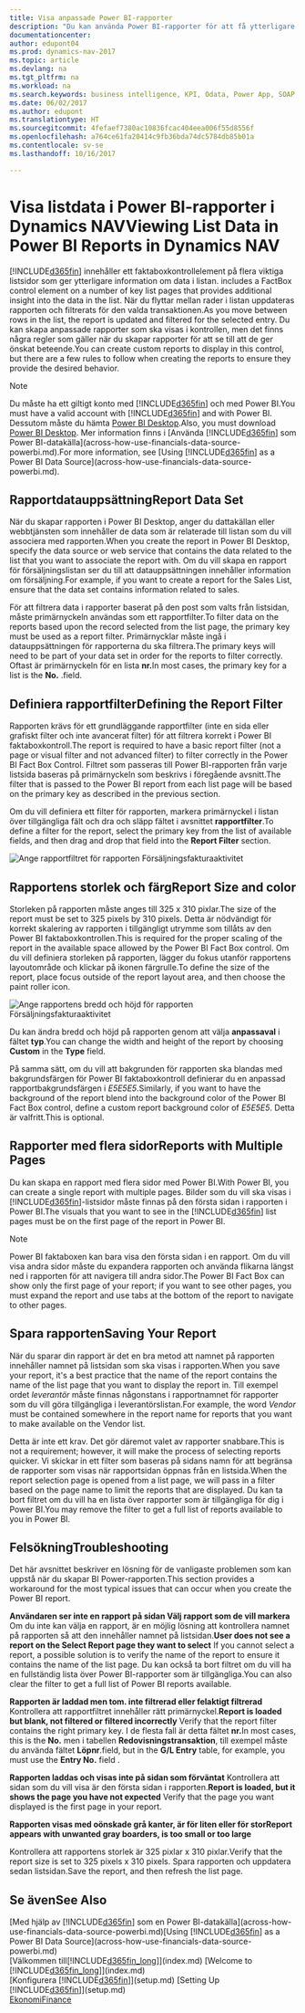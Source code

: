 ```yaml
---
title: Visa anpassade Power BI-rapporter
description: "Du kan använda Power BI-rapporter för att få ytterligare information om data i listor i Dynamics NAV."
documentationcenter: 
author: edupont04
ms.prod: dynamics-nav-2017
ms.topic: article
ms.devlang: na
ms.tgt_pltfrm: na
ms.workload: na
ms.search.keywords: business intelligence, KPI, Odata, Power App, SOAP, analysis
ms.date: 06/02/2017
ms.author: edupont
ms.translationtype: HT
ms.sourcegitcommit: 4fefaef7380ac10836fcac404eea006f55d8556f
ms.openlocfilehash: a764ce61fa20414c9fb36bda74dc5784db85b01a
ms.contentlocale: sv-se
ms.lasthandoff: 10/16/2017

---
```

# <a name="viewing-list-data-in-power-bi-reports-in-dynamics-nav"></a><span data-ttu-id="5df97-103">Visa listdata i Power BI-rapporter i Dynamics NAV</span><span class="sxs-lookup"><span data-stu-id="5df97-103">Viewing List Data in Power BI Reports in Dynamics NAV</span></span>
[!INCLUDE[d365fin](includes/d365fin_md.md)]<span data-ttu-id="5df97-104"> innehåller ett faktaboxkontrollelement på flera viktiga listsidor som ger ytterligare information om data i listan.</span><span class="sxs-lookup"><span data-stu-id="5df97-104"> includes a FactBox control element on a number of key list pages that provides additional insight into the data in the list.</span></span> <span data-ttu-id="5df97-105">När du flyttar mellan rader i listan uppdateras rapporten och filtrerats för den valda transaktionen.</span><span class="sxs-lookup"><span data-stu-id="5df97-105">As you move between rows in the list, the report is updated and filtered for the selected entry.</span></span> <span data-ttu-id="5df97-106">Du kan skapa anpassade rapporter som ska visas i kontrollen, men det finns några regler som gäller när du skapar rapporter för att se till att de ger önskat beteende.</span><span class="sxs-lookup"><span data-stu-id="5df97-106">You can create custom reports to display in this control, but there are a few rules to follow when creating the reports to ensure they provide the desired behavior.</span></span>  

> [!NOTE]  
>   <span data-ttu-id="5df97-107">Du måste ha ett giltigt konto med [!INCLUDE[d365fin](includes/d365fin_md.md)] och med Power BI.</span><span class="sxs-lookup"><span data-stu-id="5df97-107">You must have a valid account with [!INCLUDE[d365fin](includes/d365fin_md.md)] and with Power BI.</span></span> <span data-ttu-id="5df97-108">Dessutom måste du hämta [Power BI Desktop](https://powerbi.microsoft.com/en-us/desktop/).</span><span class="sxs-lookup"><span data-stu-id="5df97-108">Also, you must download [Power BI Desktop](https://powerbi.microsoft.com/en-us/desktop/).</span></span> <span data-ttu-id="5df97-109">Mer information finns i [Använda [!INCLUDE[d365fin](includes/d365fin_md.md)] som Power BI-datakälla](across-how-use-financials-data-source-powerbi.md).</span><span class="sxs-lookup"><span data-stu-id="5df97-109">For more information, see [Using [!INCLUDE[d365fin](includes/d365fin_md.md)] as a Power BI Data Source](across-how-use-financials-data-source-powerbi.md).</span></span>  

## <a name="report-data-set"></a><span data-ttu-id="5df97-110">Rapportdatauppsättning</span><span class="sxs-lookup"><span data-stu-id="5df97-110">Report Data Set</span></span>
<span data-ttu-id="5df97-111">När du skapar rapporten i Power BI Desktop, anger du dattakällan eller webbtjänsten som innehåller de data som är relaterade till listan som du vill associera med rapporten.</span><span class="sxs-lookup"><span data-stu-id="5df97-111">When you create the report in Power BI Desktop, specify the data source or web service that contains the data related to the list that you want to associate the report with.</span></span> <span data-ttu-id="5df97-112">Om du vill skapa en rapport för försäljningslistan ser du till att datauppsättningen innehåller information om försäljning.</span><span class="sxs-lookup"><span data-stu-id="5df97-112">For example, if you want to create a report for the Sales List, ensure that the data set contains information related to sales.</span></span>  

<span data-ttu-id="5df97-113">För att filtrera data i rapporter baserat på den post som valts från listsidan, måste primärnyckeln användas som ett rapportfilter.</span><span class="sxs-lookup"><span data-stu-id="5df97-113">To filter data on the reports based upon the record selected from the list page, the primary key must be used as a report filter.</span></span> <span data-ttu-id="5df97-114">Primärnycklar måste ingå i datauppsättningen för rapporterna du ska filtrera.</span><span class="sxs-lookup"><span data-stu-id="5df97-114">The primary keys will need to be part of your data set in order for the reports to filter correctly.</span></span> <span data-ttu-id="5df97-115">Oftast är primärnyckeln för en lista **nr.**</span><span class="sxs-lookup"><span data-stu-id="5df97-115">In most cases, the primary key for a list is the **No.**</span></span> <span data-ttu-id="5df97-116">.</span><span class="sxs-lookup"><span data-stu-id="5df97-116">field.</span></span>  

## <a name="defining-the-report-filter"></a><span data-ttu-id="5df97-117">Definiera rapportfilter</span><span class="sxs-lookup"><span data-stu-id="5df97-117">Defining the Report Filter</span></span>
<span data-ttu-id="5df97-118">Rapporten krävs för ett grundläggande rapportfilter (inte en sida eller grafiskt filter och inte avancerat filter) för att filtrera korrekt i Power BI faktaboxkontroll.</span><span class="sxs-lookup"><span data-stu-id="5df97-118">The report is required to have a basic report filter (not a page or visual filter and not advanced filter) to filter correctly in the Power BI Fact Box Control.</span></span> <span data-ttu-id="5df97-119">Filtret som passeras till Power BI-rapporten från varje listsida baseras på primärnyckeln som beskrivs i föregående avsnitt.</span><span class="sxs-lookup"><span data-stu-id="5df97-119">The filter that is passed to the Power BI report from each list page will be based on the primary key as described in the previous section.</span></span>  

<span data-ttu-id="5df97-120">Om du vill definiera ett filter för rapporten, markera primärnyckel i listan över tillgängliga fält och dra och släpp fältet i avsnittet **rapportfilter**.</span><span class="sxs-lookup"><span data-stu-id="5df97-120">To define a filter for the report, select the primary key from the list of available fields, and then drag and drop that field into the **Report Filter** section.</span></span>  

![Ange rapportfiltret för rapporten Försäljningsfakturaaktivitet](./media/across-how-use-powerbi-reports-factbox/financials-powerbi-report-filter.png)

## <a name="report-size-and-color"></a><span data-ttu-id="5df97-122">Rapportens storlek och färg</span><span class="sxs-lookup"><span data-stu-id="5df97-122">Report Size and color</span></span>
<span data-ttu-id="5df97-123">Storleken på rapporten måste anges till 325 x 310 pixlar.</span><span class="sxs-lookup"><span data-stu-id="5df97-123">The size of the report must be set to 325 pixels by 310 pixels.</span></span> <span data-ttu-id="5df97-124">Detta är nödvändigt för korrekt skalering av rapporten i tillgängligt utrymme som tillåts av den Power BI faktaboxkontrollen.</span><span class="sxs-lookup"><span data-stu-id="5df97-124">This is required for the proper scaling of the report in the available space allowed by the Power BI Fact Box control.</span></span> <span data-ttu-id="5df97-125">Om du vill definiera storleken på rapporten, lägger du fokus utanför rapportens layoutområde och klickar på ikonen färgrulle.</span><span class="sxs-lookup"><span data-stu-id="5df97-125">To define the size of the report, place focus outside of the report layout area, and then choose the paint roller icon.</span></span>

![Ange rapportens bredd och höjd för rapporten Försäljningsfakturaaktivitet](./media/across-how-use-powerbi-reports-factbox/financials-powerbi-report-sizing.png)

<span data-ttu-id="5df97-127">Du kan ändra bredd och höjd på rapporten genom att välja **anpassaval** i fältet **typ**.</span><span class="sxs-lookup"><span data-stu-id="5df97-127">You can change the width and height of the report by choosing **Custom** in the **Type** field.</span></span>

<span data-ttu-id="5df97-128">På samma sätt, om du vill att bakgrunden för rapporten ska blandas med bakgrundsfärgen för Power BI faktaboxkontroll definierar du en anpassad rapportbakgrundsfärgen i *E5E5E5*.</span><span class="sxs-lookup"><span data-stu-id="5df97-128">Similarly, if you want to have the background of the report blend into the background color of the Power BI Fact Box control, define a custom report background color of *E5E5E5*.</span></span> <span data-ttu-id="5df97-129">Detta är valfritt.</span><span class="sxs-lookup"><span data-stu-id="5df97-129">This is optional.</span></span>  

## <a name="reports-with-multiple-pages"></a><span data-ttu-id="5df97-130">Rapporter med flera sidor</span><span class="sxs-lookup"><span data-stu-id="5df97-130">Reports with Multiple Pages</span></span>
<span data-ttu-id="5df97-131">Du kan skapa en rapport med flera sidor med Power BI.</span><span class="sxs-lookup"><span data-stu-id="5df97-131">With Power BI, you can create a single report with multiple pages.</span></span> <span data-ttu-id="5df97-132">Bilder som du vill ska visas i [!INCLUDE[d365fin](includes/d365fin_md.md)]-listsidor måste finnas på den första sidan i rapporten i Power BI.</span><span class="sxs-lookup"><span data-stu-id="5df97-132">The visuals that you want to see in the [!INCLUDE[d365fin](includes/d365fin_md.md)] list pages must be on the first page of the report in Power BI.</span></span>  

> [!NOTE]  
>  <span data-ttu-id="5df97-133">Power BI faktaboxen kan bara visa den första sidan i en rapport. Om du vill visa andra sidor måste du expandera rapporten och använda flikarna längst ned i rapporten för att navigera till andra sidor.</span><span class="sxs-lookup"><span data-stu-id="5df97-133">The Power BI Fact Box can show only the first page of your report; if you want to see other pages, you must expand the report and use tabs at the bottom of the report to navigate to other pages.</span></span>  

## <a name="saving-your-report"></a><span data-ttu-id="5df97-134">Spara rapporten</span><span class="sxs-lookup"><span data-stu-id="5df97-134">Saving Your Report</span></span>

<span data-ttu-id="5df97-135">När du sparar din rapport är det en bra metod att namnet på rapporten innehåller namnet på listsidan som ska visas i rapporten.</span><span class="sxs-lookup"><span data-stu-id="5df97-135">When you save your report, it's a best practice that the name of the report contains the name of the list page that you want to display the report in.</span></span> <span data-ttu-id="5df97-136">Till exempel ordet *leverantör* måste finnas någonstans i rapportnamnet för rapporter som du vill göra tillgängliga i leverantörslistan.</span><span class="sxs-lookup"><span data-stu-id="5df97-136">For example, the word *Vendor* must be contained somewhere in the report name for reports that you want to make available on the Vendor list.</span></span>  

<span data-ttu-id="5df97-137">Detta är inte ett krav. Det gör däremot valet av rapporter snabbare.</span><span class="sxs-lookup"><span data-stu-id="5df97-137">This is not a requirement; however, it will make the process of selecting reports quicker.</span></span> <span data-ttu-id="5df97-138">Vi skickar in ett filter som baseras på sidans namn för att begränsa de rapporter som visas när rapportsidan öppnas från en listsida.</span><span class="sxs-lookup"><span data-stu-id="5df97-138">When the report selection page is opened from a list page, we will pass in a filter based on the page name to limit the reports that are displayed.</span></span>  <span data-ttu-id="5df97-139">Du kan ta bort filtret om du vill ha en lista över rapporter som är tillgängliga för dig i Power BI.</span><span class="sxs-lookup"><span data-stu-id="5df97-139">You may remove the filter to get a full list of reports available to you in Power BI.</span></span>  

## <a name="troubleshooting"></a><span data-ttu-id="5df97-140">Felsökning</span><span class="sxs-lookup"><span data-stu-id="5df97-140">Troubleshooting</span></span>
<span data-ttu-id="5df97-141">Det här avsnittet beskriver en lösning för de vanligaste problemen som kan uppstå när du skapar BI Power-rapporten.</span><span class="sxs-lookup"><span data-stu-id="5df97-141">This section provides a workaround for the most typical issues that can occur when you create the Power BI report.</span></span>  

<span data-ttu-id="5df97-142">**Användaren ser inte en rapport på sidan Välj rapport som de vill markera** Om du inte kan välja en rapport, är en möjlig lösning att kontrollera namnet på rapporten så att den innehåller namnet på listsidan.</span><span class="sxs-lookup"><span data-stu-id="5df97-142">**User does not see a report on the Select Report page they want to select** If you cannot select a report, a possible solution is to verify the name of the report to ensure it contains the name of the list page.</span></span> <span data-ttu-id="5df97-143">Du kan också ta bort filtret om du vill ha en fullständig lista över Power BI-rapporter som är tillgängliga.</span><span class="sxs-lookup"><span data-stu-id="5df97-143">You can also clear the filter to get a full list of Power BI reports available.</span></span>  

<span data-ttu-id="5df97-144">**Rapporten är laddad men tom. inte filtrerad eller felaktigt filtrerad** Kontrollera att rapportfiltret innehåller rätt primärnyckel.</span><span class="sxs-lookup"><span data-stu-id="5df97-144">**Report is loaded but blank, not filtered or filtered incorrectly** Verify that the report filter contains the right primary key.</span></span> <span data-ttu-id="5df97-145">I de flesta fall är detta fältet **nr.**</span><span class="sxs-lookup"><span data-stu-id="5df97-145">In most cases, this is the **No.**</span></span> <span data-ttu-id="5df97-146">men i tabellen **Redovisningstransaktion**, till exempel måste du använda fältet **Löpnr**.</span><span class="sxs-lookup"><span data-stu-id="5df97-146">field, but in the **G/L Entry** table, for example, you must use the **Entry No.** field  .</span></span>

<span data-ttu-id="5df97-147">**Rapporten laddas och visas inte på sidan som förväntat** Kontrollera att sidan som du vill visa är den första sidan i rapporten.</span><span class="sxs-lookup"><span data-stu-id="5df97-147">**Report is loaded, but it shows the page you have not expected** Verify that the page you want displayed is the first page in your report.</span></span>  

<span data-ttu-id="5df97-148">**Rapporten visas med oönskade grå kanter, är för liten eller för stor**</span><span class="sxs-lookup"><span data-stu-id="5df97-148">**Report appears with unwanted gray boarders, is too small or too large**</span></span>

<span data-ttu-id="5df97-149">Kontrollera att rapportens storlek är 325 pixlar x 310 pixlar.</span><span class="sxs-lookup"><span data-stu-id="5df97-149">Verify that the report size is set to 325 pixels x 310 pixels.</span></span> <span data-ttu-id="5df97-150">Spara rapporten och uppdatera sedan listsidan.</span><span class="sxs-lookup"><span data-stu-id="5df97-150">Save the report, and then refresh the list page.</span></span>  

## <a name="see-also"></a><span data-ttu-id="5df97-151">Se även</span><span class="sxs-lookup"><span data-stu-id="5df97-151">See Also</span></span>
<span data-ttu-id="5df97-152">[Med hjälp av [!INCLUDE[d365fin](includes/d365fin_md.md)] som en Power BI-datakälla](across-how-use-financials-data-source-powerbi.md)</span><span class="sxs-lookup"><span data-stu-id="5df97-152">[Using [!INCLUDE[d365fin](includes/d365fin_md.md)] as a Power BI Data Source](across-how-use-financials-data-source-powerbi.md)</span></span>  
<span data-ttu-id="5df97-153">[Välkommen till[!INCLUDE[d365fin_long](includes/d365fin_long_md.md)]](index.md)  </span><span class="sxs-lookup"><span data-stu-id="5df97-153">[Welcome to [!INCLUDE[d365fin_long](includes/d365fin_long_md.md)]](index.md)  </span></span>  
<span data-ttu-id="5df97-154">[Konfigurera [!INCLUDE[d365fin](includes/d365fin_md.md)]](setup.md)  </span><span class="sxs-lookup"><span data-stu-id="5df97-154">[Setting Up [!INCLUDE[d365fin](includes/d365fin_md.md)]](setup.md)  </span></span>  
[<span data-ttu-id="5df97-155">Ekonomi</span><span class="sxs-lookup"><span data-stu-id="5df97-155">Finance</span></span>](finance.md)  

